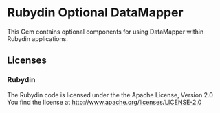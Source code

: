 Rubydin Optional DataMapper
===========================

This Gem contains optional components for using DataMapper within Rubydin applications.

Licenses
--------

### Rubydin

The Rubydin code is licensed under the the Apache License, Version 2.0
You find the license at http://www.apache.org/licenses/LICENSE-2.0
